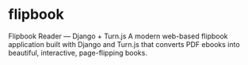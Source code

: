 # flipbook
Flipbook Reader — Django + Turn.js A modern web-based flipbook application built with Django and Turn.js that converts PDF ebooks into beautiful, interactive, page-flipping books.
